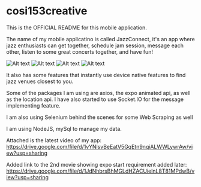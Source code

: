 # cosi153creative

This is the OFFICIAL README for this mobile application.

The name of my mobile applicatino is called JazzConnect, it's an app
where jazz enthusiasts can get together, schedule jam session, message each other, 
listen to some great concerts together, and have fun!

![Alt text](./screenshot1.png "Main")
![Alt text](./screenshot2.png "Pic2")
![Alt text](./screenshot3.png "Pic3")
![Alt text](./screenshot4.png "Pic4")

It also has some features that instantly use device native features
to find jazz venues closest to you.

Some of the packages I am using
are axios, the expo animated api,
as well as the location api. I have also started to use
Socket.IO for the message implementing feature. 

I am also using Selenium behind the scenes for some Web Scraping as well

I am using NodeJS, mySql to manage my data. 

Attached is the latest video of my app: https://drive.google.com/file/d/1vYNlsvBeEatV5GqEtn9nqiALWWLywrAw/view?usp=sharing

Added link to the 2nd movie showing expo start requirement added later: https://drive.google.com/file/d/1JdNhbrsBhMGLdHZACUielnL8T81MPdwB/view?usp=sharing



